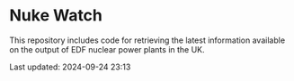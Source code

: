 # Nuke Watch

This repository includes code for retrieving the latest information available on the output of EDF nuclear power plants in the UK.

Last updated: 2024-09-24 23:13